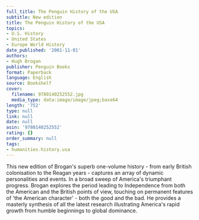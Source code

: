 ```yaml
---
full_title: The Penguin History of the USA
subtitle: New edition
title: The Penguin History of the USA
topics:
- U.S. History
- United States
- Europe World History
date_published: '2001-11-01'
authors:
- Hugh Brogan
publisher: Penguin Books
format: Paperback
language: English
source: Bookshelf
cover:
  filename: 9780140252552.jpg
  media_type: data:image/image/jpeg;base64
length: '752'
type: null
link: null
date: null
asin: '9780140252552'
rating: {}
order_summary: null
tags:
- humanities.history.usa
---
```

This new edition of Brogan's superb one-volume history - from early British colonisation to the Reagan years - captures an array of dynamic personalities and events. In a broad sweep of America's triumphant progress. Brogan explores the period leading to Independence from both the American and the British points of view, touching on permanent features of 'the American character' - both the good and the bad. He provides a masterly synthesis of all the latest research illustrating America's rapid growth from humble beginnings to global dominance.
